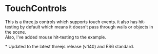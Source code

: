 **TouchControls**
===================

This is a three.js controls which supports touch events. it also has hit-testing by default which means it doesn't pass through walls or objects in the scene.  
Also, I've added mouse hit-testing to the example.  

\* Updated to the latest threejs release (v.140) and ES6 standard.
<br><br>

